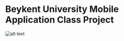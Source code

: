 # Beykent University Mobile Application Class Project  

![alt text](https://user-images.githubusercontent.com/25078625/50458506-aaec9b00-0974-11e9-917c-de5eb20e306e.GIF)
